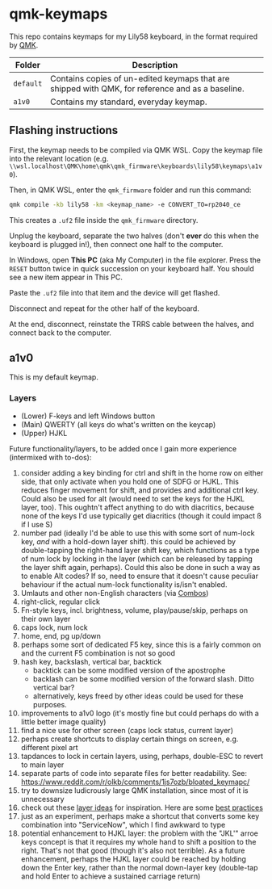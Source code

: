 # qmk-keymaps

This repo contains keymaps for my Lily58 keyboard, in the format required by [QMK](https://qmk.fm/).

| Folder    | Description |
| --------- | ----------- |
| `default` | Contains copies of un-edited keymaps that are shipped with QMK, for reference and as a baseline. |
| `a1v0`    | Contains my standard, everyday keymap. |

## Flashing instructions

First, the keymap needs to be compiled via QMK WSL. Copy the keymap file into the relevant location (e.g. `\\wsl.localhost\QMK\home\qmk\qmk_firmware\keyboards\lily58\keymaps\a1v0`).

Then, in QMK WSL, enter the `qmk_firmware` folder and run this command:

```bash
qmk compile -kb lily58 -km <keymap_name> -e CONVERT_TO=rp2040_ce
```

This creates a `.uf2` file inside the `qmk_firmware` directory.

Unplug the keyboard, separate the two halves (don't **ever** do this when the keyboard is plugged in!), then connect one half to the computer.

In Windows, open **This PC** (aka My Computer) in the file explorer. Press the `RESET` button twice in quick succession on your keyboard half. You should see a new item appear in This PC.

Paste the `.uf2` file into that item and the device will get flashed.

Disconnect and repeat for the other half of the keyboard.

At the end, disconnect, reinstate the TRRS cable between the halves, and connect back to the computer.

## a1v0

This is my default keymap.

### Layers

- (Lower) F-keys and left Windows button
- (Main) QWERTY (all keys do what's written on the keycap)
- (Upper) HJKL

Future functionality/layers, to be added once I gain more experience (intermixed with to-dos):

1. consider adding a key binding for ctrl and shift in the home row on either side, that only activate when you hold one of SDFG or HJKL. This reduces finger movement for shift, and provides and additional ctrl key. Could also be used for alt (would need to set the keys for the HJKL layer, too). This oughtn't affect anything to do with diacritics, because none of the keys I'd use typically get diacritics (though it could impact ß if I use S)
2. number pad (ideally I'd be able to use this with some sort of num-lock key, _and_ with a hold-down layer shift). this could be achieved by double-tapping the right-hand layer shift key, which functions as a type of num lock by locking in the layer (which can be released by tapping the layer shift again, perhaps). Could this also be done in such a way as to enable Alt codes? If so, need to ensure that it doesn't cause peculiar behaviour if the actual num-lock functionality is/isn't enabled.
3. Umlauts and other non-English characters (via [Combos](https://docs.qmk.fm/features/combo))
4. right-click, regular click
5. Fn-style keys, incl. brightness, volume, play/pause/skip, perhaps on their own layer
6. caps lock, num lock
7. home, end, pg up/down
8. perhaps some sort of dedicated F5 key, since this is a fairly common on and the current F5 combination is not so good
9. hash key, backslash, vertical bar, backtick
   - backtick can be some modified version of the apostrophe
   - backlash can be some modified version of the forward slash. Ditto vertical bar?
   - alternatively, keys freed by other ideas could be used for these purposes.
10. improvements to a1v0 logo (it's mostly fine but could perhaps do with a little better image quality)
11. find a nice use for other screen (caps lock status, current layer)
12. perhaps create shortcuts to display certain things on screen, e.g. different pixel art
13. tapdances to lock in certain layers, using, perhaps, double-ESC to revert to main layer
14. separate parts of code into separate files for better readability. See: <https://www.reddit.com/r/olkb/comments/1js7ozb/bloated_keymapc/>
15. try to downsize ludicrously large QMK installation, since most of it is unnecessary
16. check out these [layer ideas](https://www.reddit.com/r/MechanicalKeyboards/comments/qootbl/first_keyboard_with_layers_any_inspiration_for/) for inspiration. Here are some [best practices](https://www.reddit.com/r/KeyboardLayouts/comments/rm5ro8/layouts_layers_best_practices_inspirations_etc/)
17. just as an experiment, perhaps make a shortcut that converts some key combination into "ServiceNow", which I find awkward to type
18. potential enhancement to HJKL layer: the problem with the "JKL'" arroe keys concept is that it requires my whole hand to shift a position to the right. That's not that good (though it's also not terrible). As a future enhancement, perhaps the HJKL layer could be reached by holding down the Enter key, rather than the normal down-layer key (double-tap and hold Enter to achieve a sustained carriage return)
